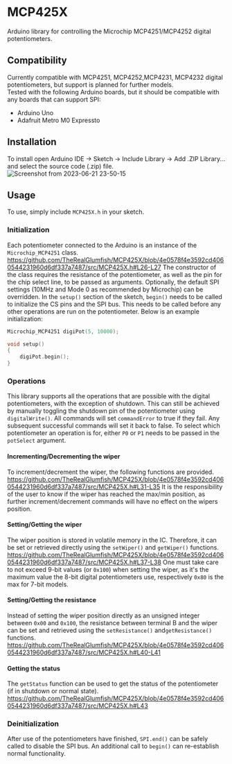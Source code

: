 # MCP425X
Arduino library for controlling the Microchip MCP4251/MCP4252 digital potentiometers.

## Compatibility
Currently compatible with MCP4251, MCP4252,MCP4231, MCP4232 digital potentiometers, but support is planned for further models.  
Tested with the following Arduino boards, but it should be compatible with any boards that can support SPI:
- Arduino Uno
- Adafruit Metro M0 Expressto

## Installation
To install open Arduino IDE -> Sketch -> Include Library -> Add .ZIP Library... and select the source code (.zip) file.
![Screenshot from 2023-06-21 23-50-15](https://github.com/TheRealGlumfish/MCP425X/assets/65093316/7a4e6952-93fb-4726-a5bc-74aa176416c5)

## Usage
To use, simply include `MCP425X.h` in your sketch.

### Initialization

Each potentiometer connected to the Arduino is an instance of the `Microchip_MCP4251` class.
https://github.com/TheRealGlumfish/MCP425X/blob/4e0578f4e3592cd4060544231960d6df337a7487/src/MCP425X.h#L26-L27
The constructor of the class requires the resistance of the potentiometer, as well as the pin for the chip select line, to be passed as arguments.
Optionally, the default SPI settings (10MHz and Mode 0 as recommended by Microchip) can be overridden.
In the `setup()` section of the sketch, `begin()` needs to be called to initialize the CS pins and the SPI bus.
This needs to be called before any other operations are run on the potentiometer.
Below is an example initialization:
```cpp
Microchip_MCP4251 digiPot(5, 10000);

void setup()
{
    digiPot.begin();
}
```

### Operations
This library supports all the operations that are possible with the digital potentiometers, with the exception of shutdown.
This can still be achieved by manually toggling the shutdown pin of the potentiometer using `digitalWrite()`.
All commands will set `commandError` to true if they fail.
Any subsequent successful commands will set it back to false.
To select which potentiometer an operation is for, either `P0` or `P1` needs to be passed in the `potSelect` argument.

#### Incrementing/Decrementing the wiper
To increment/decrement the wiper, the following functions are provided.
https://github.com/TheRealGlumfish/MCP425X/blob/4e0578f4e3592cd4060544231960d6df337a7487/src/MCP425X.h#L31-L35
It is the responsibility of the user to know if the wiper has reached the max/min position, as further increment/decrement commands will have no effect on the wipers position.

#### Setting/Getting the wiper
The wiper position is stored in volatile memory in the IC.
Therefore, it can be set or retrieved directly using the `setWiper()` and `getWiper()` functions.
https://github.com/TheRealGlumfish/MCP425X/blob/4e0578f4e3592cd4060544231960d6df337a7487/src/MCP425X.h#L37-L38
One must take care to not exceed 9-bit values (or `0x100`) when setting the wiper, as it's the maximum value the 8-bit digital potentiometers use, respectively `0x80` is the max for 7-bit models.

#### Setting/Getting the resistance
Instead of setting the wiper position directly as an unsigned integer between `0x00` and `0x100`, the resistance between terminal B and the wiper can be set and retrieved using the `setResistance()` and`getResistance()` functions.
https://github.com/TheRealGlumfish/MCP425X/blob/4e0578f4e3592cd4060544231960d6df337a7487/src/MCP425X.h#L40-L41

#### Getting the status
The `getStatus` function can be used to get the status of the potentiometer (if in shutdown or normal state).
https://github.com/TheRealGlumfish/MCP425X/blob/4e0578f4e3592cd4060544231960d6df337a7487/src/MCP425X.h#L43

### Deinitialization
After use of the potentiometers have finished, `SPI.end()` can be safely called to disable the SPI bus.
An additional call to `begin()` can re-establish normal functionality.
